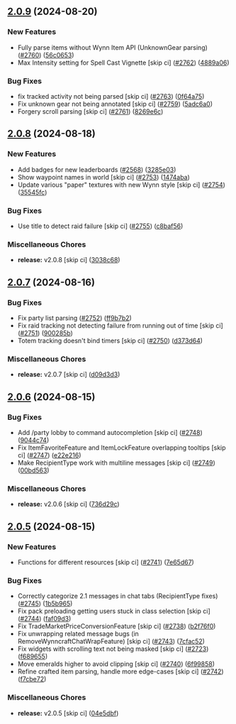 ## [2.0.9](https://github.com/Wynntils/Wynntils/compare/v2.0.8...v2.0.9) (2024-08-20)


### New Features

* Fully parse items without Wynn Item API (UnknownGear parsing) ([#2760](https://github.com/Wynntils/Wynntils/issues/2760)) ([56c0653](https://github.com/Wynntils/Wynntils/commit/56c06532ff04176f1c03f5bee27413283b48e328))
* Max Intensity setting for Spell Cast Vignette [skip ci] ([#2762](https://github.com/Wynntils/Wynntils/issues/2762)) ([4889a06](https://github.com/Wynntils/Wynntils/commit/4889a06fa377044cebe8c44d7fcf16b70099afae))


### Bug Fixes

* fix tracked activity not being parsed [skip ci] ([#2763](https://github.com/Wynntils/Wynntils/issues/2763)) ([0f64a75](https://github.com/Wynntils/Wynntils/commit/0f64a759f3984555f8c07a04001e86a7434cbdee))
* Fix unknown gear not being annotated [skip ci] ([#2759](https://github.com/Wynntils/Wynntils/issues/2759)) ([5adc6a0](https://github.com/Wynntils/Wynntils/commit/5adc6a05db99b3aec1f1e2de3848c5eaeb52f97f))
* Forgery scroll parsing [skip ci] ([#2761](https://github.com/Wynntils/Wynntils/issues/2761)) ([8269e6c](https://github.com/Wynntils/Wynntils/commit/8269e6c4998eae7e50bff5c4688b74a2f08ce041))

## [2.0.8](https://github.com/Wynntils/Wynntils/compare/v2.0.7...v2.0.8) (2024-08-18)


### New Features

* Add badges for new leaderboards ([#2568](https://github.com/Wynntils/Wynntils/issues/2568)) ([3285e03](https://github.com/Wynntils/Wynntils/commit/3285e03193eedf4e63f5d2d233931d80f9ba545f))
* Show waypoint names in world [skip ci] ([#2753](https://github.com/Wynntils/Wynntils/issues/2753)) ([1474aba](https://github.com/Wynntils/Wynntils/commit/1474abaed08bac651f58656b51dba340868029b6))
* Update various "paper" textures with new Wynn style [skip ci] ([#2754](https://github.com/Wynntils/Wynntils/issues/2754)) ([35545fc](https://github.com/Wynntils/Wynntils/commit/35545fcc745c52a8367c19e46e619e729eb54227))


### Bug Fixes

* Use title to detect raid failure [skip ci] ([#2755](https://github.com/Wynntils/Wynntils/issues/2755)) ([c8baf56](https://github.com/Wynntils/Wynntils/commit/c8baf5693302c238ce1c7d71171bd34d3e22a535))


### Miscellaneous Chores

* **release:** v2.0.8 [skip ci] ([3038c68](https://github.com/Wynntils/Wynntils/commit/3038c68d4808c4faafbd204a6d566b6da8758a9d))

## [2.0.7](https://github.com/Wynntils/Wynntils/compare/v2.0.6...v2.0.7) (2024-08-16)


### Bug Fixes

* Fix party list parsing ([#2752](https://github.com/Wynntils/Wynntils/issues/2752)) ([ff9b7b2](https://github.com/Wynntils/Wynntils/commit/ff9b7b2e21df96b4be3142ee18c5f13f15f8ae80))
* Fix raid tracking not detecting failure from running out of time [skip ci] ([#2751](https://github.com/Wynntils/Wynntils/issues/2751)) ([900285b](https://github.com/Wynntils/Wynntils/commit/900285ba38f3ba4e175cf0cbdeaf57b03510d1e0))
* Totem tracking doesn't bind timers [skip ci] ([#2750](https://github.com/Wynntils/Wynntils/issues/2750)) ([d373d64](https://github.com/Wynntils/Wynntils/commit/d373d6495ed11fcca3213afe216781f4b410d367))


### Miscellaneous Chores

* **release:** v2.0.7 [skip ci] ([d09d3d3](https://github.com/Wynntils/Wynntils/commit/d09d3d3811439985f0fc2901598b211d216eaaa2))

## [2.0.6](https://github.com/Wynntils/Wynntils/compare/v2.0.5...v2.0.6) (2024-08-15)


### Bug Fixes

* Add /party lobby to command autocompletion [skip ci] ([#2748](https://github.com/Wynntils/Wynntils/issues/2748)) ([9044c74](https://github.com/Wynntils/Wynntils/commit/9044c746c351a664992d662ab62f6611564caa8b))
* Fix ItemFavoriteFeature and ItemLockFeature overlapping tooltips [skip ci] ([#2747](https://github.com/Wynntils/Wynntils/issues/2747)) ([e22e216](https://github.com/Wynntils/Wynntils/commit/e22e21619934fd50146a484ea2743e6e914e1044))
* Make RecipientType work with multiline messages [skip ci] ([#2749](https://github.com/Wynntils/Wynntils/issues/2749)) ([00bd563](https://github.com/Wynntils/Wynntils/commit/00bd563a96fcc84decaaf3afc0b02e8ffc98b9d3))


### Miscellaneous Chores

* **release:** v2.0.6 [skip ci] ([736d29c](https://github.com/Wynntils/Wynntils/commit/736d29c6ca02cb2a7277ce8575d7dcf8cf2d5416))

## [2.0.5](https://github.com/Wynntils/Wynntils/compare/v2.0.4...v2.0.5) (2024-08-15)


### New Features

* Functions for different resources [skip ci] ([#2741](https://github.com/Wynntils/Wynntils/issues/2741)) ([7e65d67](https://github.com/Wynntils/Wynntils/commit/7e65d67447cbb6845f7ee3ba292ac3fc27a2e504))


### Bug Fixes

* Correctly categorize 2.1 messages in chat tabs (RecipientType fixes) ([#2745](https://github.com/Wynntils/Wynntils/issues/2745)) ([1b5b965](https://github.com/Wynntils/Wynntils/commit/1b5b9659e5ce83eeb1100ae369ec4d527029057e))
* Fix pack preloading getting users stuck in class selection [skip ci] ([#2744](https://github.com/Wynntils/Wynntils/issues/2744)) ([faf09d3](https://github.com/Wynntils/Wynntils/commit/faf09d3ef859f0e335d38577afd4c5e00edd5873))
* Fix TradeMarketPriceConversionFeature [skip ci] ([#2738](https://github.com/Wynntils/Wynntils/issues/2738)) ([b2f76f0](https://github.com/Wynntils/Wynntils/commit/b2f76f06787739f33ad04cb94b27afb3471fbc7d))
* Fix unwrapping related message bugs (in RemoveWynncraftChatWrapFeature) [skip ci] ([#2743](https://github.com/Wynntils/Wynntils/issues/2743)) ([7cfac52](https://github.com/Wynntils/Wynntils/commit/7cfac52b93c0c65000c24dc435c92e5903d1a163))
* Fix widgets with scrolling text not being masked [skip ci] ([#2723](https://github.com/Wynntils/Wynntils/issues/2723)) ([f689655](https://github.com/Wynntils/Wynntils/commit/f68965552df01b1503273fbc9869da7001539b34))
* Move emeralds higher to avoid clipping [skip ci] ([#2740](https://github.com/Wynntils/Wynntils/issues/2740)) ([6f99858](https://github.com/Wynntils/Wynntils/commit/6f99858bf0a1d5c1c8402b1a2a990f6f84313044))
* Refine crafted item parsing, handle more edge-cases [skip ci] ([#2742](https://github.com/Wynntils/Wynntils/issues/2742)) ([f7cbe72](https://github.com/Wynntils/Wynntils/commit/f7cbe7283170b748a84d8f86a1fde6020f89cb20))


### Miscellaneous Chores

* **release:** v2.0.5 [skip ci] ([04e5dbf](https://github.com/Wynntils/Wynntils/commit/04e5dbff0977c9deeaf50a59fde88ed4b61dc526))

